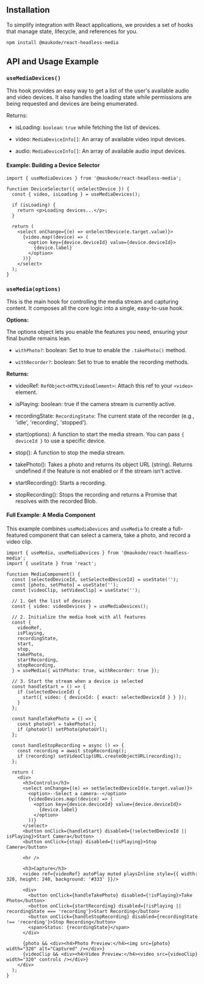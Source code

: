 ## Installation
To simplify integration with React applications, we provides a set of hooks that manage state, lifecycle, and references for you.

```sh
npm install @maukode/react-headless-media
```

## API and Usage Example

### `useMediaDevices()`

This hook provides an easy way to get a list of the user's available audio and video devices. It also handles the loading state while permissions are being requested and devices are being enumerated.

Returns:

- isLoading: `boolean`: `true` while fetching the list of devices.

- video: `MediaDeviceInfo[]`: An array of available video input devices.

- audio: `MediaDeviceInfo[]`: An array of available audio input devices.

#### Example: Building a Device Selector

```tsx
import { useMediaDevices } from '@maukode/react-headless-media';

function DeviceSelector({ onSelectDevice }) {
  const { video, isLoading } = useMediaDevices();

  if (isLoading) {
    return <p>Loading devices...</p>;
  }

  return (
    <select onChange={(e) => onSelectDevice(e.target.value)}>
      {video.map((device) => (
        <option key={device.deviceId} value={device.deviceId}>
          {device.label}
        </option>
      ))}
    </select>
  );
}
```

### `useMedia(options)`
This is the main hook for controlling the media stream and capturing content. It composes all the core logic into a single, easy-to-use hook.

**Options:**

The options object lets you enable the features you need, ensuring your final bundle remains lean.

- `withPhoto?`: boolean: Set to true to enable the `.takePhoto()` method.

- `withRecorder?`: boolean: Set to true to enable the recording methods.

**Returns:**

- videoRef: `RefObject<HTMLVideoElement>`: Attach this ref to your `<video>` element.

- isPlaying: boolean: true if the camera stream is currently active.

- recordingState: `RecordingState`: The current state of the recorder (e.g., 'idle', 'recording', 'stopped').

- start(options): A function to start the media stream. You can pass `{ deviceId }` to use a specific device.

- stop(): A function to stop the media stream.

- takePhoto(): Takes a photo and returns its object URL (string). Returns undefined if the feature is not enabled or if the stream isn't active.

- startRecording(): Starts a recording.

- stopRecording(): Stops the recording and returns a Promise that resolves with the recorded Blob.

#### Full Example: A Media Component

This example combines `useMediaDevices` and `useMedia` to create a full-featured component that can select a camera, take a photo, and record a video clip.

```tsx
import { useMedia, useMediaDevices } from '@maukode/react-headless-media';
import { useState } from 'react';

function MediaComponent() {
  const [selectedDeviceId, setSelectedDeviceId] = useState('');
  const [photo, setPhoto] = useState('');
  const [videoClip, setVideoClip] = useState('');

  // 1. Get the list of devices
  const { video: videoDevices } = useMediaDevices();

  // 2. Initialize the media hook with all features
  const {
    videoRef,
    isPlaying,
    recordingState,
    start,
    stop,
    takePhoto,
    startRecording,
    stopRecording,
  } = useMedia({ withPhoto: true, withRecorder: true });

  // 3. Start the stream when a device is selected
  const handleStart = () => {
    if (selectedDeviceId) {
      start({ video: { deviceId: { exact: selectedDeviceId } } });
    }
  };

  const handleTakePhoto = () => {
    const photoUrl = takePhoto();
    if (photoUrl) setPhoto(photoUrl);
  };

  const handleStopRecording = async () => {
    const recording = await stopRecording();
    if (recording) setVideoClip(URL.createObjectURL(recording));
  };

  return (
    <div>
      <h3>Controls</h3>
      <select onChange={(e) => setSelectedDeviceId(e.target.value)}>
        <option>--Select a camera--</option>
        {videoDevices.map((device) => (
          <option key={device.deviceId} value={device.deviceId}>
            {device.label}
          </option>
        ))}
      </select>
      <button onClick={handleStart} disabled={!selectedDeviceId || isPlaying}>Start Camera</button>
      <button onClick={stop} disabled={!isPlaying}>Stop Camera</button>

      <hr />
      
      <h3>Capture</h3>
      <video ref={videoRef} autoPlay muted playsInline style={{ width: 320, height: 240, background: '#333' }}/>
      
      <div>
        <button onClick={handleTakePhoto} disabled={!isPlaying}>Take Photo</button>
        <button onClick={startRecording} disabled={!isPlaying || recordingState === 'recording'}>Start Recording</button>
        <button onClick={handleStopRecording} disabled={recordingState !== 'recording'}>Stop Recording</button>
        <span>Status: {recordingState}</span>
      </div>

      {photo && <div><h4>Photo Preview:</h4><img src={photo} width="320" alt="Captured" /></div>}
      {videoClip && <div><h4>Video Preview:</h4><video src={videoClip} width="320" controls /></div>}
    </div>
  );
}
```